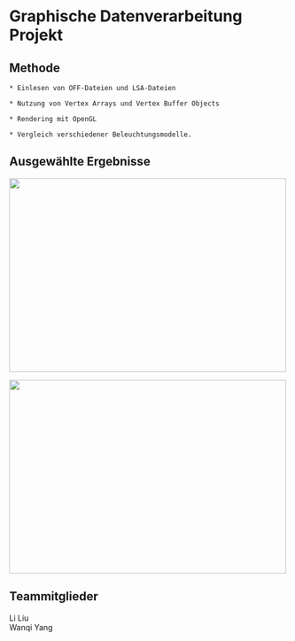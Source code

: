 # Graphische Datenverarbeitung Projekt

## Methode

    * Einlesen von OFF-Dateien und LSA-Dateien

    * Nutzung von Vertex Arrays und Vertex Buffer Objects

    * Rendering mit OpenGL

    * Vergleich verschiedener Beleuchtungsmodelle.
    
## Ausgewählte Ergebnisse
<p float="left">
  <img src="https://github.com/LiLiu1118/Graphische_Datenverarbeitung/blob/main/flat_shader.jpg" width="500" height="350"/>
</p>

<p float="left">
  <img src="https://github.com/LiLiu1118/Graphische_Datenverarbeitung/blob/main/toon_shader.jpg" width="500" height="350"/>
</p>



## Teammitglieder 
Li Liu  
Wanqi Yang     
